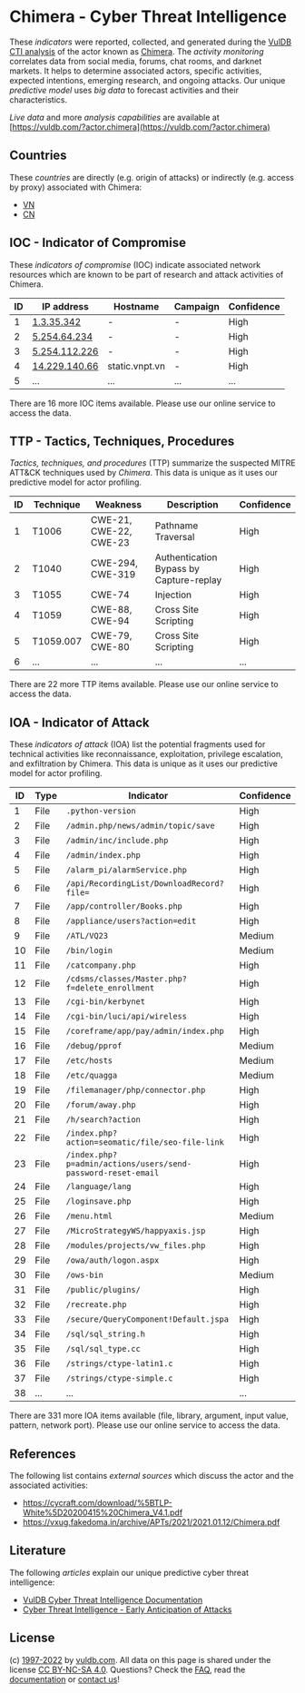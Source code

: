 # Chimera - Cyber Threat Intelligence

These _indicators_ were reported, collected, and generated during the [VulDB CTI analysis](https://vuldb.com/?kb.cti) of the actor known as [Chimera](https://vuldb.com/?actor.chimera). The _activity monitoring_ correlates data from social media, forums, chat rooms, and darknet markets. It helps to determine associated actors, specific activities, expected intentions, emerging research, and ongoing attacks. Our unique _predictive model_ uses _big data_ to forecast activities and their characteristics.

_Live data_ and more _analysis capabilities_ are available at [https://vuldb.com/?actor.chimera](https://vuldb.com/?actor.chimera)

## Countries

These _countries_ are directly (e.g. origin of attacks) or indirectly (e.g. access by proxy) associated with Chimera:

* [VN](https://vuldb.com/?country.vn)
* [CN](https://vuldb.com/?country.cn)

## IOC - Indicator of Compromise

These _indicators of compromise_ (IOC) indicate associated network resources which are known to be part of research and attack activities of Chimera.

ID | IP address | Hostname | Campaign | Confidence
-- | ---------- | -------- | -------- | ----------
1 | [1.3.35.342](https://vuldb.com/?ip.1.3.35.342) | - | - | High
2 | [5.254.64.234](https://vuldb.com/?ip.5.254.64.234) | - | - | High
3 | [5.254.112.226](https://vuldb.com/?ip.5.254.112.226) | - | - | High
4 | [14.229.140.66](https://vuldb.com/?ip.14.229.140.66) | static.vnpt.vn | - | High
5 | ... | ... | ... | ...

There are 16 more IOC items available. Please use our online service to access the data.

## TTP - Tactics, Techniques, Procedures

_Tactics, techniques, and procedures_ (TTP) summarize the suspected MITRE ATT&CK techniques used by _Chimera_. This data is unique as it uses our predictive model for actor profiling.

ID | Technique | Weakness | Description | Confidence
-- | --------- | -------- | ----------- | ----------
1 | T1006 | CWE-21, CWE-22, CWE-23 | Pathname Traversal | High
2 | T1040 | CWE-294, CWE-319 | Authentication Bypass by Capture-replay | High
3 | T1055 | CWE-74 | Injection | High
4 | T1059 | CWE-88, CWE-94 | Cross Site Scripting | High
5 | T1059.007 | CWE-79, CWE-80 | Cross Site Scripting | High
6 | ... | ... | ... | ...

There are 22 more TTP items available. Please use our online service to access the data.

## IOA - Indicator of Attack

These _indicators of attack_ (IOA) list the potential fragments used for technical activities like reconnaissance, exploitation, privilege escalation, and exfiltration by Chimera. This data is unique as it uses our predictive model for actor profiling.

ID | Type | Indicator | Confidence
-- | ---- | --------- | ----------
1 | File | `.python-version` | High
2 | File | `/admin.php/news/admin/topic/save` | High
3 | File | `/admin/inc/include.php` | High
4 | File | `/admin/index.php` | High
5 | File | `/alarm_pi/alarmService.php` | High
6 | File | `/api/RecordingList/DownloadRecord?file=` | High
7 | File | `/app/controller/Books.php` | High
8 | File | `/appliance/users?action=edit` | High
9 | File | `/ATL/VQ23` | Medium
10 | File | `/bin/login` | Medium
11 | File | `/catcompany.php` | High
12 | File | `/cdsms/classes/Master.php?f=delete_enrollment` | High
13 | File | `/cgi-bin/kerbynet` | High
14 | File | `/cgi-bin/luci/api/wireless` | High
15 | File | `/coreframe/app/pay/admin/index.php` | High
16 | File | `/debug/pprof` | Medium
17 | File | `/etc/hosts` | Medium
18 | File | `/etc/quagga` | Medium
19 | File | `/filemanager/php/connector.php` | High
20 | File | `/forum/away.php` | High
21 | File | `/h/search?action` | High
22 | File | `/index.php?action=seomatic/file/seo-file-link` | High
23 | File | `/index.php?p=admin/actions/users/send-password-reset-email` | High
24 | File | `/language/lang` | High
25 | File | `/loginsave.php` | High
26 | File | `/menu.html` | Medium
27 | File | `/MicroStrategyWS/happyaxis.jsp` | High
28 | File | `/modules/projects/vw_files.php` | High
29 | File | `/owa/auth/logon.aspx` | High
30 | File | `/ows-bin` | Medium
31 | File | `/public/plugins/` | High
32 | File | `/recreate.php` | High
33 | File | `/secure/QueryComponent!Default.jspa` | High
34 | File | `/sql/sql_string.h` | High
35 | File | `/sql/sql_type.cc` | High
36 | File | `/strings/ctype-latin1.c` | High
37 | File | `/strings/ctype-simple.c` | High
38 | ... | ... | ...

There are 331 more IOA items available (file, library, argument, input value, pattern, network port). Please use our online service to access the data.

## References

The following list contains _external sources_ which discuss the actor and the associated activities:

* https://cycraft.com/download/%5BTLP-White%5D20200415%20Chimera_V4.1.pdf
* https://vxug.fakedoma.in/archive/APTs/2021/2021.01.12/Chimera.pdf

## Literature

The following _articles_ explain our unique predictive cyber threat intelligence:

* [VulDB Cyber Threat Intelligence Documentation](https://vuldb.com/?kb.cti)
* [Cyber Threat Intelligence - Early Anticipation of Attacks](https://www.scip.ch/en/?labs.20201022)

## License

(c) [1997-2022](https://vuldb.com/?kb.changelog) by [vuldb.com](https://vuldb.com/?kb.about). All data on this page is shared under the license [CC BY-NC-SA 4.0](https://creativecommons.org/licenses/by-nc-sa/4.0/). Questions? Check the [FAQ](https://vuldb.com/?kb.faq), read the [documentation](https://vuldb.com/?kb) or [contact us](https://vuldb.com/?contact)!
